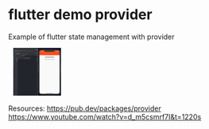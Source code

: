 # flutter demo provider

Example of flutter state management with provider

<img style="margin-left:10px;" src="demo.gif" width="19%" />

Resources:
https://pub.dev/packages/provider
https://www.youtube.com/watch?v=d_m5csmrf7I&t=1220s
